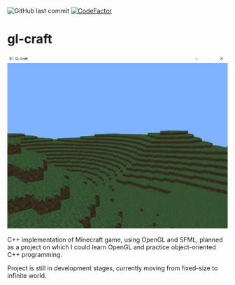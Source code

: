 ![GitHub last commit](https://img.shields.io/github/last-commit/dwarzecha/gl-craft)
[![CodeFactor](https://www.codefactor.io/repository/github/dwarzecha/gl-craft/badge)](https://www.codefactor.io/repository/github/dwarzecha/gl-craft)

# gl-craft

![Image](/screenshots/screenshot1.png)

C++ implementation of Minecraft game, using OpenGL and SFML, planned as a project on which I could learn OpenGL and practice object-oriented C++ programming.

Project is still in development stages, currently moving from fixed-size to infinite world.
